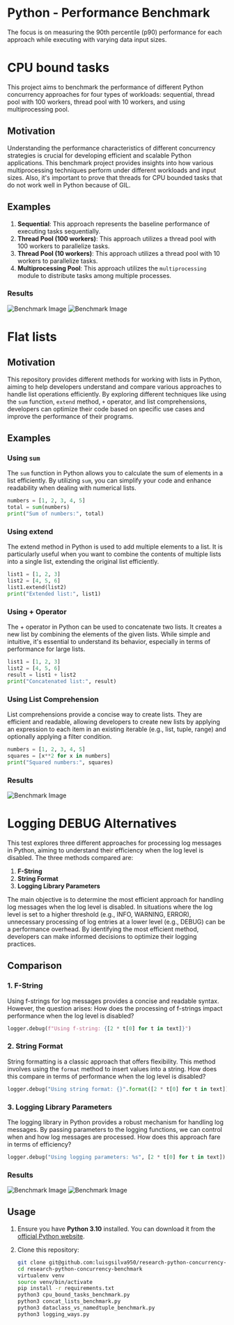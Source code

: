 # Python - Performance Benchmark


The focus is on measuring the 90th percentile (p90) performance for each approach while executing with varying data input sizes.

# CPU bound tasks
This project aims to benchmark the performance of different Python concurrency approaches for four types of workloads:
sequential, thread pool with 100 workers, thread pool with 10 workers, and using multiprocessing pool.

## Motivation
Understanding the performance characteristics of different concurrency strategies is crucial for developing efficient
and scalable Python applications. This benchmark project provides insights into how various multiprocessing techniques
perform under different workloads and input sizes. Also, it's important to prove that threads for CPU bounded tasks that
do not work well in Python because of GIL.

## Examples
1. **Sequential**: This approach represents the baseline performance of executing tasks sequentially.
2. **Thread Pool (100 workers)**: This approach utilizes a thread pool with 100 workers to parallelize tasks.
3. **Thread Pool (10 workers)**: This approach utilizes a thread pool with 10 workers to parallelize tasks.
4. **Multiprocessing Pool**: This approach utilizes the `multiprocessing` module to distribute tasks among multiple
   processes.

### Results

![Benchmark Image](python_cpu_bound_tasks.png)
![Benchmark Image](cpu_bound_tasks_small_quantity.png)

# Flat lists

## Motivation
This repository provides different methods for working with lists in Python, aiming to help developers understand and compare various approaches to handle list operations efficiently. By exploring different techniques like using the `sum` function, `extend` method, `+` operator, and list comprehensions, developers can optimize their code based on specific use cases and improve the performance of their programs.

## Examples

### Using `sum`
The `sum` function in Python allows you to calculate the sum of elements in a list efficiently. By utilizing `sum`, you can simplify your code and enhance readability when dealing with numerical lists.

```python
numbers = [1, 2, 3, 4, 5]
total = sum(numbers)
print("Sum of numbers:", total)
```

### Using extend
The extend method in Python is used to add multiple elements to a list. It is particularly useful when you want to combine the contents of multiple lists into a single list, extending the original list efficiently.

```python
list1 = [1, 2, 3]
list2 = [4, 5, 6]
list1.extend(list2)
print("Extended list:", list1)
```

### Using + Operator
The + operator in Python can be used to concatenate two lists. It creates a new list by combining the elements of the given lists. While simple and intuitive, it's essential to understand its behavior, especially in terms of performance for large lists.

```python
list1 = [1, 2, 3]
list2 = [4, 5, 6]
result = list1 + list2
print("Concatenated list:", result)
```

### Using List Comprehension
List comprehensions provide a concise way to create lists. They are efficient and readable, allowing developers to create new lists by applying an expression to each item in an existing iterable (e.g., list, tuple, range) and optionally applying a filter condition.

```python
numbers = [1, 2, 3, 4, 5]
squares = [x**2 for x in numbers]
print("Squared numbers:", squares)
```

### Results

![Benchmark Image](python_cpu_bound_tasks.png)


# Logging DEBUG Alternatives

This test explores three different approaches for processing log messages in Python, aiming to understand their efficiency when the log level is disabled. The three methods compared are:

1. **F-String**
2. **String Format**
3. **Logging Library Parameters**

The main objective is to determine the most efficient approach for handling log messages when the log level is disabled. In situations where the log level is set to a higher threshold (e.g., INFO, WARNING, ERROR), unnecessary processing of log entries at a lower level (e.g., DEBUG) can be a performance overhead. By identifying the most efficient method, developers can make informed decisions to optimize their logging practices.

## Comparison

### 1. F-String

Using f-strings for log messages provides a concise and readable syntax. However, the question arises: How does the processing of f-strings impact performance when the log level is disabled?

```python
logger.debug(f"Using f-string: {[2 * t[0] for t in text]}")
```

### 2. String Format

String formatting is a classic approach that offers flexibility. This method involves using the `format` method to insert values into a string. How does this compare in terms of performance when the log level is disabled?

```python
logger.debug("Using string format: {}".format([2 * t[0] for t in text]))
```

### 3. Logging Library Parameters

The logging library in Python provides a robust mechanism for handling log messages. By passing parameters to the logging functions, we can control when and how log messages are processed. How does this approach fare in terms of efficiency?

```python
logger.debug("Using logging parameters: %s", [2 * t[0] for t in text])
```

### Results
![Benchmark Image](logging_debug_alternatives_DEBUG.png)
![Benchmark Image](logging_debug_alternatives_INFO.png)

## Usage

1. Ensure you have **Python 3.10** installed. You can download it from
   the [official Python website](https://www.python.org/downloads/release).

2. Clone this repository:
   ```sh
   git clone git@github.com:luisgsilva950/research-python-concurrency-benchmark.git
   cd research-python-concurrency-benchmark
   virtualenv venv 
   source venv/bin/activate
   pip install -r requirements.txt
   python3 cpu_bound_tasks_benchmark.py
   python3 concat_lists_benchmark.py
   python3 dataclass_vs_namedtuple_benchmark.py
   python3 logging_ways.py
   ```
